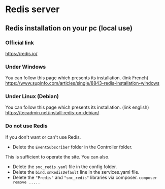 # Redis server

## Redis installation on your pc (local use)

### Official link 
https://redis.io/

### Under Windows
You can follow this page which presents its installation. (link French) 
<https://www.supinfo.com/articles/single/8843-redis-installation-windows>

### Under Linux (Debian)
You can follow this page which presents its installation. (link english)
<https://tecadmin.net/install-redis-on-debian/>

### Do not use Redis

If you don't want or can't use Redis.

- Delete the `EventSubscriber` folder in the Controller folder.

This is sufficient to operate the site. You can also.

- Delete the `snc_redis.yaml` file in the config folder.  
- Delete the `bind.snRedisDefault` line in the services.yaml file.
- Delete the `"Predis"` and `"snc_redis"` libraries via composer. `composer remove .....`  
